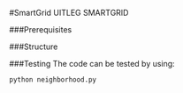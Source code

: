 #SmartGrid
UITLEG SMARTGRID

###Prerequisites

###Structure

###Testing
The code can be tested by using:
```
python neighborhood.py
```


